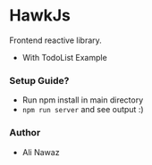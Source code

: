 # HawkJs #

Frontend reactive library.

* With TodoList Example

### Setup Guide? ###

* Run npm install in main directory
* `npm run server` and see output :)

### Author ###

* Ali Nawaz
